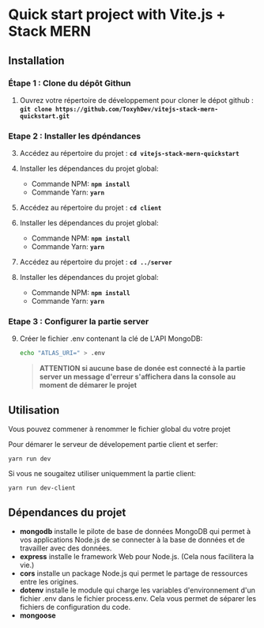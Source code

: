 # Quick start project with Vite.js + Stack MERN

## Installation
### Étape 1 : Clone du dépôt Githun

1. Ouvrez votre répertoire de développement pour cloner le dépot github : **`git clone https://github.com/ToxyhDev/vitejs-stack-mern-quickstart.git`**

### Etape 2 : Installer les dpéndances

3. Accédez au répertoire du projet : **`cd vitejs-stack-mern-quickstart`**
4. Installer les dépendances du projet global:
   - Commande NPM: **`npm install`**
   - Commande Yarn: **`yarn`**

5. Accédez au répertoire du projet : **`cd client`**
6. Installer les dépendances du projet global:
   - Commande NPM: **`npm install`**
   - Commande Yarn: **`yarn`**

7. Accédez au répertoire du projet : **`cd ../server`**
8. Installer les dépendances du projet global:
   - Commande NPM: **`npm install`**
   - Commande Yarn: **`yarn`**

### Etape 3 : Configurer la partie server

9. Créer le fichier .env contenant la clé de L'API MongoDB:
    ````bash
    echo "ATLAS_URI=" > .env
    ````
    > **ATTENTION si aucune base de donée est connecté à la partie server un message d'erreur s'affichera dans la console au moment de démarer le projet**

    

## Utilisation

Vous pouvez commener à renommer le fichier global du votre projet

Pour démarer le serveur de dévelopement partie client et serfer:
```yarn
yarn run dev
```
Si vous ne sougaitez utiliser uniquemment la partie client:
```
yarn run dev-client
```

## Dépendances du projet
  - **mongodb** installe le pilote de base de données MongoDB qui permet à vos applications Node.js de se connecter à la base de données et de travailler avec des données.
- **express** installe le framework Web pour Node.js. (Cela nous facilitera la vie.)
- **cors** installe un package Node.js qui permet le partage de ressources entre les origines.
- **dotenv** installe le module qui charge les variables d'environnement d'un fichier .env dans le fichier process.env. Cela vous permet de séparer les fichiers de configuration du code.
- **mongoose**
